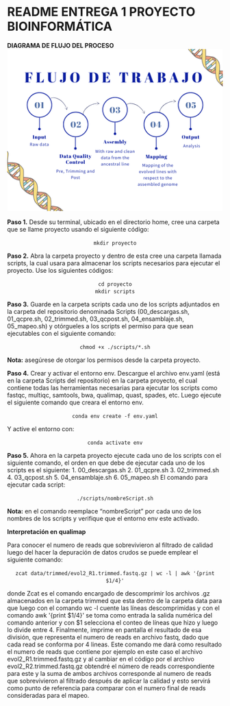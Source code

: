 <p align="center">
  <h1>README ENTREGA 1 PROYECTO BIOINFORMÁTICA</h1>
</p>



**DIAGRAMA DE FLUJO DEL PROCESO**
![Diagrama de flujo](https://github.com/SofiaBetancurA/Proyecto_bioamigas/blob/main/seguimiento_1/Diagrama%20de%20flujo%20del%20proceso.png?raw=true)


**Paso 1.**  Desde su terminal, ubicado en el directorio home, cree una carpeta que se llame proyecto usando el siguiente código:
<p align="center">
  <code>mkdir proyecto</code>
</p>


**Paso 2.** Abra la carpeta proyecto y dentro de esta cree una carpeta llamada scripts, la cual usara para almacenar los scripts necesarios para ejecutar el proyecto. Use los siguientes códigos:
<p align="center">
  <code>cd proyecto</code><br>
  <code>mkdir scripts</code>
</p>

**Paso 3.**  Guarde en la carpeta scripts cada uno de los scripts adjuntados en la carpeta del repositorio denominada Scripts (00_descargas.sh, 01_qcpre.sh, 02_trimmed.sh, 03_qcpost.sh, 04_ensamblaje.sh, 05_mapeo.sh) y otórgueles a los scripts el permiso para que sean ejecutables con el siguiente comando:
<p align="center">
  <code>chmod +x ./scripts/*.sh</code>
</p>

**Nota:**  asegúrese de otorgar los permisos desde la carpeta proyecto.

**Paso 4.** Crear y activar el entorno env.
Descargue el archivo env.yaml (está en la carpeta Scripts del repositorio) en la carpeta proyecto, el cual contiene todas las herramientas necesarias para ejecutar los scripts como fastqc, multiqc, samtools, bwa, qualimap, quast, spades, etc. Luego ejecute el siguiente comando que creara el entorno env. 
 <p align="center">
   <code>conda env create -f env.yaml</code>
</p>

Y active el entorno con: 
<p align="center">
  <code>conda activate env</code>
</p>

**Paso 5.** Ahora en la carpeta proyecto ejecute cada uno de los scripts con el siguiente comando, el orden en que debe de ejecutar cada uno de los scripts es el siguiente:
          1.	00_descargas.sh
          2.	01_qcpre.sh
          3.	02_trimmed.sh
          4.	03_qcpost.sh
          5.	04_ensamblaje.sh
          6.	05_mapeo.sh
El comando para ejecutar cada script:
<p align="center">
  <code>./scripts/nombreScript.sh</code>
</p>

**Nota:**  en el comando reemplace “nombreScript” por cada uno de los nombres de los scripts y verifique que el entorno env este activado.

**Interpretación en qualimap**

Para conocer el numero de reads que sobrevivieron al filtrado de calidad luego del hacer la depuración de datos crudos se puede emplear el siguiente comando:
<p align="center">
  <code>zcat data/trimmed/evol2_R1.trimmed.fastq.gz | wc -l | awk '{print $1/4}'</code>
</p>

donde Zcat es el comando encargado de descomprimir los archivos .gz  almacenados en la carpeta trimmed que esta dentro de la carpeta data para que luego con el comando wc -l cuente las líneas descomprimidas y con el comando awk '{print $1/4}' se toma como entrada la salida numérica del comando anterior y con $1 selecciona el conteo de líneas que hizo y luego lo divide entre 4. Finalmente, imprime en pantalla el resultado de esa división, que representa el numero de reads en archivo fastq, dado que cada read se conforma por 4 lineas.
Este comando me dará como resultado el numero de reads que contiene por ejemplo en este caso el archivo evol2_R1.trimmed.fastq.gz   y al cambiar en el código por el archivo evol2_R2.trimmed.fastq.gz  obtendré el número de reads correspondiente para este y la suma de ambos archivos corresponde al numero de reads que sobrevivieron al filtrado después de aplicar la calidad y esto servirá como punto de referencia para comparar con el numero final de reads consideradas para el mapeo.


